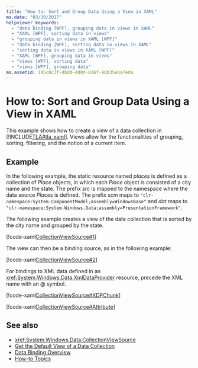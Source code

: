 ```yaml
---
title: "How to: Sort and Group Data Using a View in XAML"
ms.date: "03/30/2017"
helpviewer_keywords:
  - "data binding [WPF], grouping data in views in XAML"
  - "XAML [WPF], sorting data in views"
  - "grouping data in views in XAML [WPF]"
  - "data binding [WPF], sorting data in views in XAML"
  - "sorting data in views in XAML [WPF]"
  - "XAML [WPF], grouping data in views"
  - "views [WPF], sorting data"
  - "views [WPF], grouping data"
ms.assetid: 145c8c3f-dbdd-4d0d-816f-90b35eba7eda
---
```

# How to: Sort and Group Data Using a View in XAML
This example shows how to create a view of a data collection in [!INCLUDE[TLA#tla_xaml](../../../../includes/tlasharptla-xaml-md.md)]. Views allow for the functionalities of grouping, sorting, filtering, and the notion of a current item.

## Example
 In the following example, the static resource named *places* is defined as a collection of *Place* objects, in which each *Place* object is consisted of a city name and the state. The prefix *src* is mapped to the namespace where the data source *Places* is defined. The prefix *scm* maps to `"clr-namespace:System.ComponentModel;assembly=WindowsBase"` and *dat* maps to `"clr-namespace:System.Windows.Data;assembly=PresentationFramework"`.

 The following example creates a view of the data collection that is sorted by the city name and grouped by the state.

 [!code-xaml[CollectionViewSource#1](~/samples/snippets/csharp/VS_Snippets_Wpf/CollectionViewSource/CS/window1.xaml#1)]

 The view can then be a binding source, as in the following example:

 [!code-xaml[CollectionViewSource#2](~/samples/snippets/csharp/VS_Snippets_Wpf/CollectionViewSource/CS/window1.xaml#2)]

 For bindings to XML data defined in an <xref:System.Windows.Data.XmlDataProvider> resource, precede the XML name with an @ symbol.

 [!code-xaml[CollectionViewSource#XDPChunk](~/samples/snippets/csharp/VS_Snippets_Wpf/CollectionViewSource/CS/window1.xaml#xdpchunk)]

 [!code-xaml[CollectionViewSource#Attribute](~/samples/snippets/csharp/VS_Snippets_Wpf/CollectionViewSource/CS/window1.xaml#attribute)]

## See also

- <xref:System.Windows.Data.CollectionViewSource>
- [Get the Default View of a Data Collection](how-to-get-the-default-view-of-a-data-collection.md)
- [Data Binding Overview](../../../desktop-wpf/data/data-binding-overview.md)
- [How-to Topics](data-binding-how-to-topics.md)
